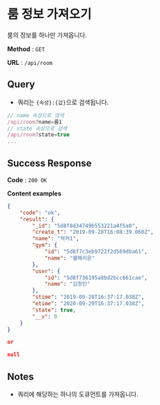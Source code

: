 # 룸 정보 가져오기

룸의 정보를 하나만 가져옵니다.

**Method** : `GET`

**URL** : `/api/room`

## Query
* 쿼리는 `{속성}:{값}`으로 검색됩니다.
```javascript
// name 속성으로 검색
/api/room?name=룸1
// state 속성으로 검색
/api/room?state=true
...
```

## Success Response

**Code** : `200 OK`

**Content examples**

```json
{
    "code": "ok",
    "result": {
        "_id": "5d8f8d34749b553221a4f5a0",
        "create_t": "2019-09-28T16:08:39.060Z",
        "name": "락커1",
        "gym": {
            "id": "5d8f7c3eb9722f2d569dba61",
            "name": "웰페리온"
        },
        "user": {
            "id": "5d8f736195a8bd2bcc661cae",
            "name": "김정민"
        },
        "stime": "2019-09-28T16:37:17.038Z",
        "etime": "2020-09-29T16:37:17.038Z",
        "state": true,
        "__v": 0
    }
}

or 

null
```

## Notes
* 쿼리에 해당하는 하나의 도큐먼트를 가져옵니다.